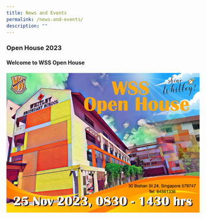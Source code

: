 ```yaml
---
title: News and Events
permalink: /news-and-events/
description: ""
---
```

### Open House 2023

#### Welcome to WSS Open House

![](/images/wss%20broadcast%20screen%205.jpg)